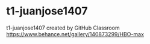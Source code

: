 # t1-juanjose1407
t1-juanjose1407 created by GitHub Classroom
https://www.behance.net/gallery/140873299/HBO-max
